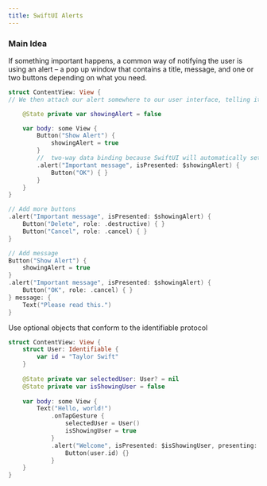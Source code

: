 ```yaml
---
title: SwiftUI Alerts
---
```


### Main Idea
If something important happens, a common way of notifying the user is using an alert – a pop up window that contains a title, message, and one or two buttons depending on what you need.

```swift
struct ContentView: View {
// We then attach our alert somewhere to our user interface, telling it to use that state to determine whether the alert is presented or not. SwiftUI will watch showingAlert, and as soon as it becomes true it will show the alert.

    @State private var showingAlert = false

    var body: some View {
        Button("Show Alert") {
            showingAlert = true
        }
        //  two-way data binding because SwiftUI will automatically set showingAlert back to false when the alert is dismissed.
        .alert("Important message", isPresented: $showingAlert) {
            Button("OK") { }
        }
    }
}

// Add more buttons 
.alert("Important message", isPresented: $showingAlert) {
    Button("Delete", role: .destructive) { }
    Button("Cancel", role: .cancel) { }
}

// Add message 
Button("Show Alert") {
    showingAlert = true
}
.alert("Important message", isPresented: $showingAlert) {
    Button("OK", role: .cancel) { }
} message: {
    Text("Please read this.")
}
```

Use optional objects that conform to the identifiable protocol

```swift
struct ContentView: View {
    struct User: Identifiable {
        var id = "Taylor Swift"
    }
    
    @State private var selectedUser: User? = nil
    @State private var isShowingUser = false
    
    var body: some View {
        Text("Hello, world!")
            .onTapGesture {
                selectedUser = User()
                isShowingUser = true
            }
            .alert("Welcome", isPresented: $isShowingUser, presenting: selectedUser) { user in
                Button(user.id) {}
            }
    }
}

```
